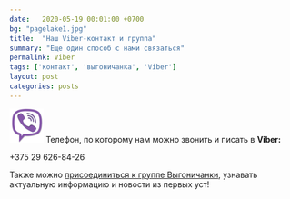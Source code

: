 ```yaml
---
date:   2020-05-19 00:01:00 +0700
bg: "pagelake1.jpg"
title:  "Наш Viber-контакт и группа"
summary: "Еще один способ с нами связаться"  
permalink: Viber
tags: ['контакт', 'выгоничанка', 'Viber']
layout: post
categories: posts
---
```


<img src="/images/viber.png" height=60px> Телефон, по которому нам можно звонить и писать в **Viber:**

+375 29 626-84-26

Также можно [присоединиться к группе Выгоничанки](https://invite.viber.com/?g=B0KzXBciS0tkSQLJb_ep82bEpYwGRxV3), узнавать актуальную информацию и новости из первых уст!

